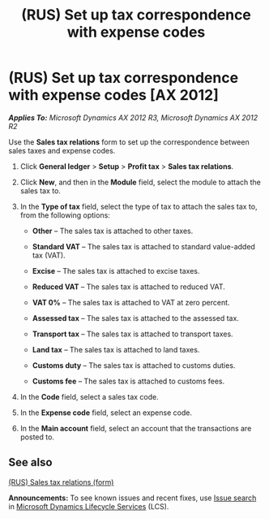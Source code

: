 ﻿---
title: (RUS) Set up tax correspondence with expense codes
TOCTitle: (RUS) Set up tax correspondence with expense codes
ms:assetid: 1b7bc0a3-80b4-4628-8354-2dc871010687
ms:mtpsurl: https://technet.microsoft.com/en-us/library/JJ839652(v=AX.60)
ms:contentKeyID: 50396799
ms.date: 04/18/2014
mtps_version: v=AX.60
f1_keywords:
- sales taxes
- expense codes
- tax correspondence
---

# (RUS) Set up tax correspondence with expense codes [AX 2012]


_**Applies To:** Microsoft Dynamics AX 2012 R3, Microsoft Dynamics AX 2012 R2_

Use the **Sales tax relations** form to set up the correspondence between sales taxes and expense codes.

1.  Click **General ledger** \> **Setup** \> **Profit tax** \> **Sales tax relations**.

2.  Click **New**, and then in the **Module** field, select the module to attach the sales tax to.

3.  In the **Type of tax** field, select the type of tax to attach the sales tax to, from the following options:
    
      - **Other** – The sales tax is attached to other taxes.
    
      - **Standard VAT** – The sales tax is attached to standard value-added tax (VAT).
    
      - **Excise** – The sales tax is attached to excise taxes.
    
      - **Reduced VAT** – The sales tax is attached to reduced VAT.
    
      - **VAT 0%** – The sales tax is attached to VAT at zero percent.
    
      - **Assessed tax** – The sales tax is attached to the assessed tax.
    
      - **Transport tax** – The sales tax is attached to transport taxes.
    
      - **Land tax** – The sales tax is attached to land taxes.
    
      - **Customs duty** – The sales tax is attached to customs duties.
    
      - **Customs fee** – The sales tax is attached to customs fees.

4.  In the **Code** field, select a sales tax code.

5.  In the **Expense code** field, select an expense code.

6.  In the **Main account** field, select an account that the transactions are posted to.

## See also

[(RUS) Sales tax relations (form)](https://technet.microsoft.com/en-us/library/jj856164\(v=ax.60\))

  
**Announcements:** To see known issues and recent fixes, use [Issue search](http://go.microsoft.com/fwlink/?linkid=389258) in [Microsoft Dynamics Lifecycle Services](http://go.microsoft.com/fwlink/?linkid=306505) (LCS).

